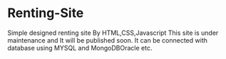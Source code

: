 # Renting-Site
Simple designed renting site By HTML,CSS,Javascript
This site is under maintenance and It will be published soon.
It can be  connected with database  using MYSQL and MongoDBOracle etc. 

